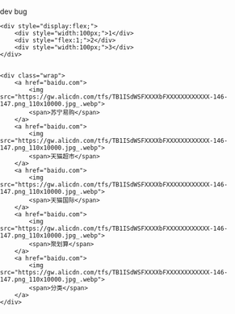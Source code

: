 dev
bug

<!DOCTYPE html>
<html lang="en">
<head>
    <meta charset="UTF-8">
    <meta name="viewport" content="width=device-width, initial-scale=1.0">
    <title>flex</title>
    <style>
        body{
            margin:0;
            padding: 0;
        }
        .wrap{
            display:flex;
            flex-direction: row;
            place-content: flex-start center;
        }
        .wrap a {
            flex:1;
            display:flex;
            flex-direction: column;
            justify-content: center;
            font-size: 12px;
            text-align:center;
        }
        .wrap a img{
            width: 40px;
            height: 40px;
            margin: 4px 10px 2px;
        }
    </style>
</head>
</head>
<body>

    <div style="display:flex;">
        <div style="width:100px;">1</div>
        <div style="flex:1;">2</div>
        <div style="width:100px;">3</div>
    </div>

    
    <div class="wrap">
        <a href="baidu.com">
            <img src="https://gw.alicdn.com/tfs/TB1ISdWSFXXXXbFXXXXXXXXXXXX-146-147.png_110x10000.jpg_.webp">
            <span>苏宁易购</span>
        </a>
        <a href="baidu.com">
            <img src="https://gw.alicdn.com/tfs/TB1ISdWSFXXXXbFXXXXXXXXXXXX-146-147.png_110x10000.jpg_.webp">
            <span>天猫超市</span>
        </a>
        <a href="baidu.com">
            <img src="https://gw.alicdn.com/tfs/TB1ISdWSFXXXXbFXXXXXXXXXXXX-146-147.png_110x10000.jpg_.webp">
            <span>天猫国际</span>
        </a>
        <a href="baidu.com">
            <img src="https://gw.alicdn.com/tfs/TB1ISdWSFXXXXbFXXXXXXXXXXXX-146-147.png_110x10000.jpg_.webp">
            <span>聚划算</span>
        </a>
        <a href="baidu.com">
            <img src="https://gw.alicdn.com/tfs/TB1ISdWSFXXXXbFXXXXXXXXXXXX-146-147.png_110x10000.jpg_.webp">
            <span>分类</span>
        </a>
    </div>
    
</body>
</html>